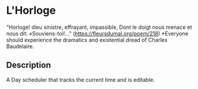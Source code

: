 # L'Horloge

"Horloge! dieu sinistre, effrayant, impassible,
Dont le doigt nous menace et nous dit: «Souviens-toi!..."
(<https://fleursdumal.org/poem/218>)
*Everyone should experience the dramatics and existential dread of Charles Baudelaire.

## Description

A Day scheduler that tracks the current time and is editable.
